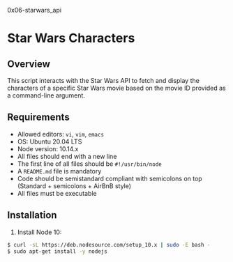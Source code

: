 0x06-starwars_api
# Star Wars Characters

## Overview

This script interacts with the Star Wars API to fetch and display the characters of a specific Star Wars movie based on the movie ID provided as a command-line argument.

## Requirements

- Allowed editors: `vi`, `vim`, `emacs`
- OS: Ubuntu 20.04 LTS
- Node version: 10.14.x
- All files should end with a new line
- The first line of all files should be `#!/usr/bin/node`
- A `README.md` file is mandatory
- Code should be semistandard compliant with semicolons on top (Standard + semicolons + AirBnB style)
- All files must be executable

## Installation

1. Install Node 10:

```bash
$ curl -sL https://deb.nodesource.com/setup_10.x | sudo -E bash -
$ sudo apt-get install -y nodejs

